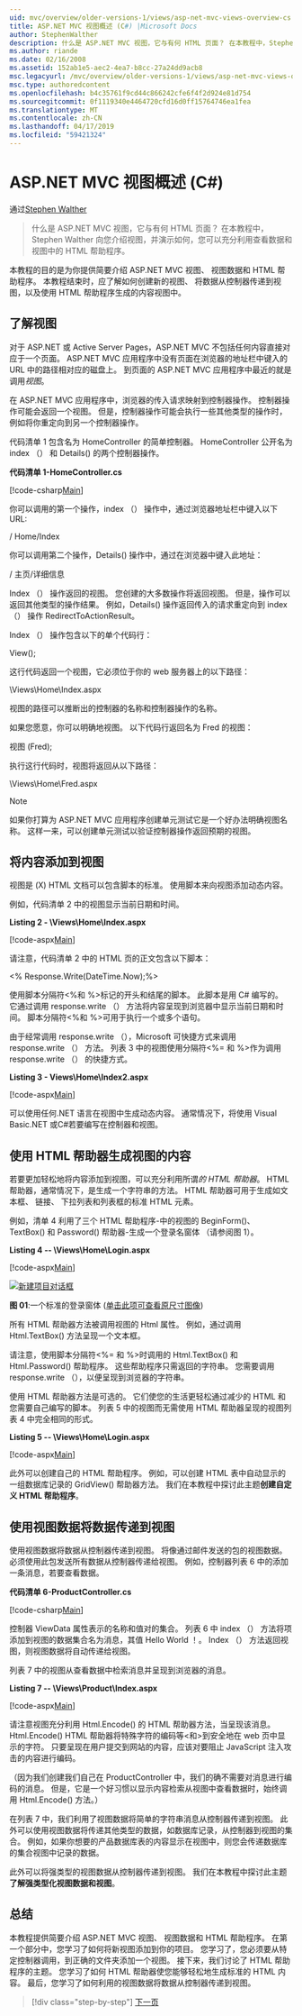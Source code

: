 ```yaml
---
uid: mvc/overview/older-versions-1/views/asp-net-mvc-views-overview-cs
title: ASP.NET MVC 视图概述 (C#) |Microsoft Docs
author: StephenWalther
description: 什么是 ASP.NET MVC 视图，它与有何 HTML 页面？ 在本教程中，Stephen Walther 向您介绍视图，并演示如何将 t...
ms.author: riande
ms.date: 02/16/2008
ms.assetid: 152ab1e5-aec2-4ea7-b8cc-27a24dd9acb8
msc.legacyurl: /mvc/overview/older-versions-1/views/asp-net-mvc-views-overview-cs
msc.type: authoredcontent
ms.openlocfilehash: b4c35761f9cd44c866242cfe6f4f2d924e81d754
ms.sourcegitcommit: 0f1119340e4464720cfd16d0ff15764746ea1fea
ms.translationtype: MT
ms.contentlocale: zh-CN
ms.lasthandoff: 04/17/2019
ms.locfileid: "59421324"
---
```

# <a name="aspnet-mvc-views-overview-c"></a>ASP.NET MVC 视图概述 (C#)

通过[Stephen Walther](https://github.com/StephenWalther)

> 什么是 ASP.NET MVC 视图，它与有何 HTML 页面？ 在本教程中，Stephen Walther 向您介绍视图，并演示如何，您可以充分利用查看数据和视图中的 HTML 帮助程序。


本教程的目的是为你提供简要介绍 ASP.NET MVC 视图、 视图数据和 HTML 帮助程序。 本教程结束时，应了解如何创建新的视图、 将数据从控制器传递到视图，以及使用 HTML 帮助程序生成的内容视图中。

## <a name="understanding-views"></a>了解视图

对于 ASP.NET 或 Active Server Pages，ASP.NET MVC 不包括任何内容直接对应于一个页面。 ASP.NET MVC 应用程序中没有页面在浏览器的地址栏中键入的 URL 中的路径相对应的磁盘上。 到页面的 ASP.NET MVC 应用程序中最近的就是调用*视图*。

在 ASP.NET MVC 应用程序中，浏览器的传入请求映射到控制器操作。 控制器操作可能会返回一个视图。 但是，控制器操作可能会执行一些其他类型的操作时，例如将你重定向到另一个控制器操作。

代码清单 1 包含名为 HomeController 的简单控制器。 HomeController 公开名为 index （） 和 Details() 的两个控制器操作。

**代码清单 1-HomeController.cs**

[!code-csharp[Main](asp-net-mvc-views-overview-cs/samples/sample1.cs)]

你可以调用的第一个操作，index （） 操作中，通过浏览器地址栏中键入以下 URL:

/ Home/Index

你可以调用第二个操作，Details() 操作中，通过在浏览器中键入此地址：

/ 主页/详细信息

Index （） 操作返回的视图。 您创建的大多数操作将返回视图。 但是，操作可以返回其他类型的操作结果。 例如，Details() 操作返回传入的请求重定向到 index （） 操作 RedirectToActionResult。

Index （） 操作包含以下的单个代码行：

View();

这行代码返回一个视图，它必须位于你的 web 服务器上的以下路径：

\Views\Home\Index.aspx

视图的路径可以推断出的控制器的名称和控制器操作的名称。

如果您愿意，你可以明确地视图。 以下代码行返回名为 Fred 的视图：

视图 (Fred);

执行这行代码时，视图将返回从以下路径：

\Views\Home\Fred.aspx

> [!NOTE] 
> 
> 如果你打算为 ASP.NET MVC 应用程序创建单元测试它是一个好办法明确视图名称。 这样一来，可以创建单元测试以验证控制器操作返回预期的视图。


## <a name="adding-content-to-a-view"></a>将内容添加到视图

视图是 (X) HTML 文档可以包含脚本的标准。 使用脚本来向视图添加动态内容。

例如，代码清单 2 中的视图显示当前日期和时间。

**Listing 2 - \Views\Home\Index.aspx**

[!code-aspx[Main](asp-net-mvc-views-overview-cs/samples/sample2.aspx)]

请注意，代码清单 2 中的 HTML 页的正文包含以下脚本：

&lt;% Response.Write(DateTime.Now);%&gt;

使用脚本分隔符&lt;%和 %&gt;标记的开头和结尾的脚本。 此脚本是用 C# 编写的。 它通过调用 response.write （） 方法将内容呈现到浏览器中显示当前日期和时间。 脚本分隔符&lt;%和 %&gt;可用于执行一个或多个语句。

由于经常调用 response.write （），Microsoft 可快捷方式来调用 response.write （） 方法。 列表 3 中的视图使用分隔符&lt;%= 和 %&gt;作为调用 response.write （） 的快捷方式。

**Listing 3 - Views\Home\Index2.aspx**

[!code-aspx[Main](asp-net-mvc-views-overview-cs/samples/sample3.aspx)]

可以使用任何.NET 语言在视图中生成动态内容。 通常情况下，将使用 Visual Basic.NET 或C#若要编写在控制器和视图。

## <a name="using-html-helpers-to-generate-view-content"></a>使用 HTML 帮助器生成视图的内容

若要更加轻松地将内容添加到视图，可以充分利用所谓*的 HTML 帮助器*。 HTML 帮助器，通常情况下，是生成一个字符串的方法。 HTML 帮助器可用于生成如文本框、 链接、 下拉列表和列表框的标准 HTML 元素。

例如，清单 4 利用了三个 HTML 帮助程序-中的视图的 BeginForm()、 TextBox() 和 Password() 帮助器-生成一个登录名窗体 （请参阅图 1）。

**Listing 4 -- \Views\Home\Login.aspx**

[!code-aspx[Main](asp-net-mvc-views-overview-cs/samples/sample4.aspx)]


[![新建项目对话框](asp-net-mvc-views-overview-cs/_static/image1.jpg)](asp-net-mvc-views-overview-cs/_static/image1.png)

**图 01**:一个标准的登录窗体 ([单击此项可查看原尺寸图像](asp-net-mvc-views-overview-cs/_static/image2.png))


所有 HTML 帮助器方法被调用视图的 Html 属性。 例如，通过调用 Html.TextBox() 方法呈现一个文本框。

请注意，使用脚本分隔符&lt;%= 和 %&gt;时调用的 Html.TextBox() 和 Html.Password() 帮助程序。 这些帮助程序只需返回的字符串。 您需要调用 response.write （），以便呈现到浏览器的字符串。

使用 HTML 帮助器方法是可选的。 它们使您的生活更轻松通过减少的 HTML 和您需要自己编写的脚本。 列表 5 中的视图而无需使用 HTML 帮助器呈现的视图列表 4 中完全相同的形式。

**Listing 5 -- \Views\Home\Login.aspx**

[!code-aspx[Main](asp-net-mvc-views-overview-cs/samples/sample5.aspx)]

此外可以创建自己的 HTML 帮助程序。 例如，可以创建 HTML 表中自动显示的一组数据库记录的 GridView() 帮助器方法。 我们在本教程中探讨此主题**创建自定义 HTML 帮助程序**。

## <a name="using-view-data-to-pass-data-to-a-view"></a>使用视图数据将数据传递到视图

使用视图数据将数据从控制器传递到视图。 将像通过邮件发送的包的视图数据。 必须使用此包发送所有数据从控制器传递给视图。 例如，控制器列表 6 中的添加一条消息，若要查看数据。

**代码清单 6-ProductController.cs**

[!code-csharp[Main](asp-net-mvc-views-overview-cs/samples/sample6.cs)]

控制器 ViewData 属性表示的名称和值对的集合。 列表 6 中 index （） 方法将项添加到视图的数据集合名为消息，其值 Hello World ！。 Index （） 方法返回视图，则视图数据将自动传递给视图。

列表 7 中的视图从查看数据中检索消息并呈现到浏览器的消息。

**Listing 7 -- \Views\Product\Index.aspx**

[!code-aspx[Main](asp-net-mvc-views-overview-cs/samples/sample7.aspx)]

请注意视图充分利用 Html.Encode() 的 HTML 帮助器方法，当呈现该消息。 Html.Encode() HTML 帮助器将特殊字符的编码等&lt;和&gt;到安全地在 web 页中显示的字符。 只要呈现在用户提交到网站的内容，应该对要阻止 JavaScript 注入攻击的内容进行编码。

（因为我们创建我们自己在 ProductController 中，我们的确不需要对消息进行编码的消息。 但是，它是一个好习惯以显示内容检索从视图中查看数据时，始终调用 Html.Encode() 方法。）

在列表 7 中，我们利用了视图数据将简单的字符串消息从控制器传递到视图。 此外可以使用视图数据将传递其他类型的数据，如数据库记录，从控制器到视图的集合。 例如，如果你想要的产品数据库表的内容显示在视图中，则您会传递数据库的集合视图中记录的数据。

此外可以将强类型的视图数据从控制器传递到视图。 我们在本教程中探讨此主题**了解强类型化视图数据和视图**。

## <a name="summary"></a>总结

本教程提供简要介绍 ASP.NET MVC 视图、 视图数据和 HTML 帮助程序。 在第一个部分中，您学习了如何将新视图添加到你的项目。 您学习了，您必须要从特定控制器调用，到正确的文件夹添加一个视图。 接下来，我们讨论了 HTML 帮助程序的主题。 您学习了如何 HTML 帮助器使您能够轻松地生成标准的 HTML 内容。 最后，您学习了如何利用的视图数据将数据从控制器传递到视图。

> [!div class="step-by-step"]
> [下一页](creating-custom-html-helpers-cs.md)
